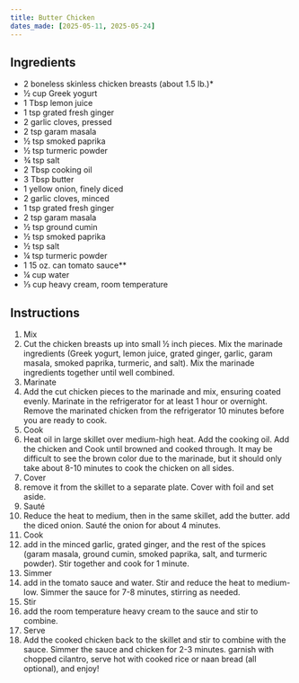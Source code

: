 ```yaml
---
title: Butter Chicken
dates_made: [2025-05-11, 2025-05-24]
---
```


## Ingredients

- 2 boneless skinless chicken breasts (about 1.5 lb.)*
- ½ cup Greek yogurt
- 1 Tbsp lemon juice
- 1 tsp grated fresh ginger
- 2 garlic cloves, pressed
- 2 tsp garam masala
- ½ tsp smoked paprika
- ½ tsp turmeric powder
- ¾ tsp salt
- 2 Tbsp cooking oil
- 3 Tbsp butter
- 1 yellow onion, finely diced
- 2 garlic cloves, minced
- 1 tsp grated fresh ginger
- 2 tsp garam masala
- ½ tsp ground cumin
- ½ tsp smoked paprika
- ½ tsp salt
- ¼ tsp turmeric powder
- 1 15 oz. can tomato sauce**
- ¼ cup water
- ⅓ cup heavy cream, room temperature

## Instructions

1. Mix
2. Cut the chicken breasts up into small ½ inch pieces. Mix the marinade ingredients (Greek yogurt, lemon juice, grated ginger, garlic, garam masala, smoked paprika, turmeric, and salt). Mix the marinade ingredients together until well combined.
3. Marinate
4. Add the cut chicken pieces to the marinade and mix, ensuring coated evenly. Marinate in the refrigerator for at least 1 hour or overnight. Remove the marinated chicken from the refrigerator 10 minutes before you are ready to cook.
5. Cook
6. Heat oil in large skillet over medium-high heat. Add the cooking oil. Add the chicken and Cook until browned and cooked through. It may be difficult to see the brown color due to the marinade, but it should only take about 8-10 minutes to cook the chicken on all sides.
7. Cover
8. remove it from the skillet to a separate plate. Cover with foil and set aside.
9. Sauté
10. Reduce the heat to medium, then in the same skillet, add the butter. add the diced onion. Sauté the onion for about 4 minutes.
11. Cook
12. add in the minced garlic, grated ginger, and the rest of the spices (garam masala, ground cumin, smoked paprika, salt, and turmeric powder). Stir together and cook for 1 minute.
13. Simmer
14. add in the tomato sauce and water. Stir and reduce the heat to medium-low. Simmer the sauce for 7-8 minutes, stirring as needed.
15. Stir
16. add the room temperature heavy cream to the sauce and stir to combine.
17. Serve
18. Add the cooked chicken back to the skillet and stir to combine with the sauce. Simmer the sauce and chicken for 2-3 minutes. garnish with chopped cilantro, serve hot with cooked rice or naan bread (all optional), and enjoy!
